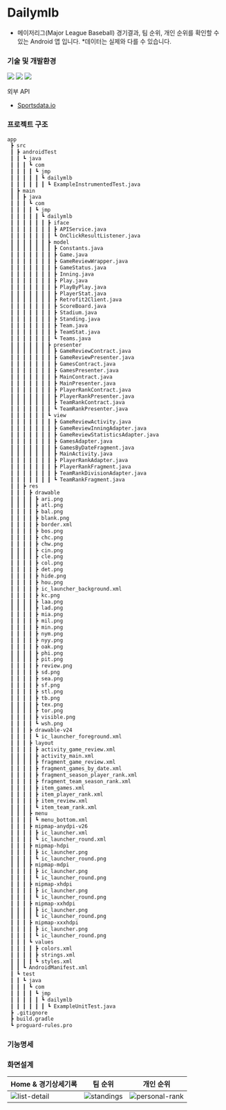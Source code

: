 # Dailymlb
- 메이저리그(Major League Baseball) 경기결과, 팀 순위, 개인 순위를 확인할 수 있는 Android 앱 입니다.
*데이터는 실제와 다를 수 있습니다.

### 기술 및 개발환경
<div>
  <img src="https://img.shields.io/badge/Android-blue?logo=Android">
  <img src="https://img.shields.io/badge/Java-6DB33F?">
  <img src="https://img.shields.io/badge/Android_Studio-sky_blue?logo=Android Studio">
</div>

외부 API
- [Sportsdata.io](https://sportsdata.io/developers/api-documentation/mlb)

### 프로젝트 구조
```sh
app
 ┣ src
 ┃ ┣ androidTest
 ┃ ┃ ┗ java
 ┃ ┃ ┃ ┗ com
 ┃ ┃ ┃ ┃ ┗ jmp
 ┃ ┃ ┃ ┃ ┃ ┗ dailymlb
 ┃ ┃ ┃ ┃ ┃ ┃ ┗ ExampleInstrumentedTest.java
 ┃ ┣ main
 ┃ ┃ ┣ java
 ┃ ┃ ┃ ┗ com
 ┃ ┃ ┃ ┃ ┗ jmp
 ┃ ┃ ┃ ┃ ┃ ┗ dailymlb
 ┃ ┃ ┃ ┃ ┃ ┃ ┣ iface
 ┃ ┃ ┃ ┃ ┃ ┃ ┃ ┣ APIService.java
 ┃ ┃ ┃ ┃ ┃ ┃ ┃ ┗ OnClickResultListener.java
 ┃ ┃ ┃ ┃ ┃ ┃ ┣ model
 ┃ ┃ ┃ ┃ ┃ ┃ ┃ ┣ Constants.java
 ┃ ┃ ┃ ┃ ┃ ┃ ┃ ┣ Game.java
 ┃ ┃ ┃ ┃ ┃ ┃ ┃ ┣ GameReviewWrapper.java
 ┃ ┃ ┃ ┃ ┃ ┃ ┃ ┣ GameStatus.java
 ┃ ┃ ┃ ┃ ┃ ┃ ┃ ┣ Inning.java
 ┃ ┃ ┃ ┃ ┃ ┃ ┃ ┣ Play.java
 ┃ ┃ ┃ ┃ ┃ ┃ ┃ ┣ PlayByPlay.java
 ┃ ┃ ┃ ┃ ┃ ┃ ┃ ┣ PlayerStat.java
 ┃ ┃ ┃ ┃ ┃ ┃ ┃ ┣ Retrofit2Client.java
 ┃ ┃ ┃ ┃ ┃ ┃ ┃ ┣ ScoreBoard.java
 ┃ ┃ ┃ ┃ ┃ ┃ ┃ ┣ Stadium.java
 ┃ ┃ ┃ ┃ ┃ ┃ ┃ ┣ Standing.java
 ┃ ┃ ┃ ┃ ┃ ┃ ┃ ┣ Team.java
 ┃ ┃ ┃ ┃ ┃ ┃ ┃ ┣ TeamStat.java
 ┃ ┃ ┃ ┃ ┃ ┃ ┃ ┗ Teams.java
 ┃ ┃ ┃ ┃ ┃ ┃ ┣ presenter
 ┃ ┃ ┃ ┃ ┃ ┃ ┃ ┣ GameReviewContract.java
 ┃ ┃ ┃ ┃ ┃ ┃ ┃ ┣ GameReviewPresenter.java
 ┃ ┃ ┃ ┃ ┃ ┃ ┃ ┣ GamesContract.java
 ┃ ┃ ┃ ┃ ┃ ┃ ┃ ┣ GamesPresenter.java
 ┃ ┃ ┃ ┃ ┃ ┃ ┃ ┣ MainContract.java
 ┃ ┃ ┃ ┃ ┃ ┃ ┃ ┣ MainPresenter.java
 ┃ ┃ ┃ ┃ ┃ ┃ ┃ ┣ PlayerRankContract.java
 ┃ ┃ ┃ ┃ ┃ ┃ ┃ ┣ PlayerRankPresenter.java
 ┃ ┃ ┃ ┃ ┃ ┃ ┃ ┣ TeamRankContract.java
 ┃ ┃ ┃ ┃ ┃ ┃ ┃ ┗ TeamRankPresenter.java
 ┃ ┃ ┃ ┃ ┃ ┃ ┗ view
 ┃ ┃ ┃ ┃ ┃ ┃ ┃ ┣ GameReviewActivity.java
 ┃ ┃ ┃ ┃ ┃ ┃ ┃ ┣ GameReviewInningAdapter.java
 ┃ ┃ ┃ ┃ ┃ ┃ ┃ ┣ GameReviewStatisticsAdapter.java
 ┃ ┃ ┃ ┃ ┃ ┃ ┃ ┣ GamesAdapter.java
 ┃ ┃ ┃ ┃ ┃ ┃ ┃ ┣ GamesByDateFragment.java
 ┃ ┃ ┃ ┃ ┃ ┃ ┃ ┣ MainActivity.java
 ┃ ┃ ┃ ┃ ┃ ┃ ┃ ┣ PlayerRankAdapter.java
 ┃ ┃ ┃ ┃ ┃ ┃ ┃ ┣ PlayerRankFragment.java
 ┃ ┃ ┃ ┃ ┃ ┃ ┃ ┣ TeamRankDivisionAdapter.java
 ┃ ┃ ┃ ┃ ┃ ┃ ┃ ┗ TeamRankFragment.java
 ┃ ┃ ┣ res
 ┃ ┃ ┃ ┣ drawable
 ┃ ┃ ┃ ┃ ┣ ari.png
 ┃ ┃ ┃ ┃ ┣ atl.png
 ┃ ┃ ┃ ┃ ┣ bal.png
 ┃ ┃ ┃ ┃ ┣ blank.png
 ┃ ┃ ┃ ┃ ┣ border.xml
 ┃ ┃ ┃ ┃ ┣ bos.png
 ┃ ┃ ┃ ┃ ┣ chc.png
 ┃ ┃ ┃ ┃ ┣ chw.png
 ┃ ┃ ┃ ┃ ┣ cin.png
 ┃ ┃ ┃ ┃ ┣ cle.png
 ┃ ┃ ┃ ┃ ┣ col.png
 ┃ ┃ ┃ ┃ ┣ det.png
 ┃ ┃ ┃ ┃ ┣ hide.png
 ┃ ┃ ┃ ┃ ┣ hou.png
 ┃ ┃ ┃ ┃ ┣ ic_launcher_background.xml
 ┃ ┃ ┃ ┃ ┣ kc.png
 ┃ ┃ ┃ ┃ ┣ laa.png
 ┃ ┃ ┃ ┃ ┣ lad.png
 ┃ ┃ ┃ ┃ ┣ mia.png
 ┃ ┃ ┃ ┃ ┣ mil.png
 ┃ ┃ ┃ ┃ ┣ min.png
 ┃ ┃ ┃ ┃ ┣ nym.png
 ┃ ┃ ┃ ┃ ┣ nyy.png
 ┃ ┃ ┃ ┃ ┣ oak.png
 ┃ ┃ ┃ ┃ ┣ phi.png
 ┃ ┃ ┃ ┃ ┣ pit.png
 ┃ ┃ ┃ ┃ ┣ review.png
 ┃ ┃ ┃ ┃ ┣ sd.png
 ┃ ┃ ┃ ┃ ┣ sea.png
 ┃ ┃ ┃ ┃ ┣ sf.png
 ┃ ┃ ┃ ┃ ┣ stl.png
 ┃ ┃ ┃ ┃ ┣ tb.png
 ┃ ┃ ┃ ┃ ┣ tex.png
 ┃ ┃ ┃ ┃ ┣ tor.png
 ┃ ┃ ┃ ┃ ┣ visible.png
 ┃ ┃ ┃ ┃ ┗ wsh.png
 ┃ ┃ ┃ ┣ drawable-v24
 ┃ ┃ ┃ ┃ ┗ ic_launcher_foreground.xml
 ┃ ┃ ┃ ┣ layout
 ┃ ┃ ┃ ┃ ┣ activity_game_review.xml
 ┃ ┃ ┃ ┃ ┣ activity_main.xml
 ┃ ┃ ┃ ┃ ┣ fragment_game_review.xml
 ┃ ┃ ┃ ┃ ┣ fragment_games_by_date.xml
 ┃ ┃ ┃ ┃ ┣ fragment_season_player_rank.xml
 ┃ ┃ ┃ ┃ ┣ fragment_team_season_rank.xml
 ┃ ┃ ┃ ┃ ┣ item_games.xml
 ┃ ┃ ┃ ┃ ┣ item_player_rank.xml
 ┃ ┃ ┃ ┃ ┣ item_review.xml
 ┃ ┃ ┃ ┃ ┗ item_team_rank.xml
 ┃ ┃ ┃ ┣ menu
 ┃ ┃ ┃ ┃ ┗ menu_bottom.xml
 ┃ ┃ ┃ ┣ mipmap-anydpi-v26
 ┃ ┃ ┃ ┃ ┣ ic_launcher.xml
 ┃ ┃ ┃ ┃ ┗ ic_launcher_round.xml
 ┃ ┃ ┃ ┣ mipmap-hdpi
 ┃ ┃ ┃ ┃ ┣ ic_launcher.png
 ┃ ┃ ┃ ┃ ┗ ic_launcher_round.png
 ┃ ┃ ┃ ┣ mipmap-mdpi
 ┃ ┃ ┃ ┃ ┣ ic_launcher.png
 ┃ ┃ ┃ ┃ ┗ ic_launcher_round.png
 ┃ ┃ ┃ ┣ mipmap-xhdpi
 ┃ ┃ ┃ ┃ ┣ ic_launcher.png
 ┃ ┃ ┃ ┃ ┗ ic_launcher_round.png
 ┃ ┃ ┃ ┣ mipmap-xxhdpi
 ┃ ┃ ┃ ┃ ┣ ic_launcher.png
 ┃ ┃ ┃ ┃ ┗ ic_launcher_round.png
 ┃ ┃ ┃ ┣ mipmap-xxxhdpi
 ┃ ┃ ┃ ┃ ┣ ic_launcher.png
 ┃ ┃ ┃ ┃ ┗ ic_launcher_round.png
 ┃ ┃ ┃ ┗ values
 ┃ ┃ ┃ ┃ ┣ colors.xml
 ┃ ┃ ┃ ┃ ┣ strings.xml
 ┃ ┃ ┃ ┃ ┗ styles.xml
 ┃ ┃ ┗ AndroidManifest.xml
 ┃ ┗ test
 ┃ ┃ ┗ java
 ┃ ┃ ┃ ┗ com
 ┃ ┃ ┃ ┃ ┗ jmp
 ┃ ┃ ┃ ┃ ┃ ┗ dailymlb
 ┃ ┃ ┃ ┃ ┃ ┃ ┗ ExampleUnitTest.java
 ┣ .gitignore
 ┣ build.gradle
 ┗ proguard-rules.pro
```

### 기능명세


### 화면설계

|Home & 경기상세기록|팀 순위|개인 순위|
|---|---|---|
|![list-detail](https://github.com/jmp7911/Dailymlb/assets/37658328/b578d913-c2aa-4703-bc84-607390e3d765)|![standings](https://github.com/jmp7911/Dailymlb/assets/37658328/62f64b0f-fe76-4fd5-914f-b687e15f1fef)|![personal-rank](https://github.com/jmp7911/Dailymlb/assets/37658328/c3e48b8e-8239-47d3-8f8f-2beb58c9196b)|




